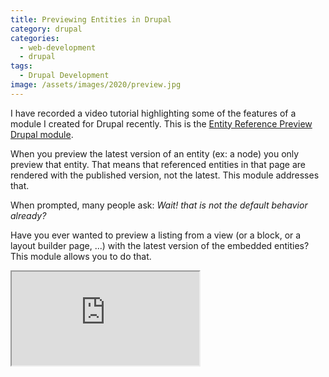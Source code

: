 ```yaml
---
title: Previewing Entities in Drupal
category: drupal
categories:
  - web-development
  - drupal
tags:
  - Drupal Development
image: /assets/images/2020/preview.jpg
---
```

I have recorded a video tutorial highlighting some of the features of a module I created for Drupal recently. This is
the [Entity Reference Preview Drupal module](https://www.drupal.org/project/entity_reference_preview).

<!-- more -->

When you preview the latest version of an entity (ex: a node) you only preview that entity. That means that referenced entities in that page are rendered with the published version, not the latest. This module addresses that.

When prompted, many people ask: _Wait! that is not the default behavior already?_

Have you ever wanted to preview a listing from a view (or a block, or a layout builder page, ...) with the latest version of the embedded entities? This module allows you to do that.

<div class="video-wrapper"><iframe allowfullscreen src='https://www.invidio.us/embed/kmgsNEWYtrQ' ></iframe></div>
